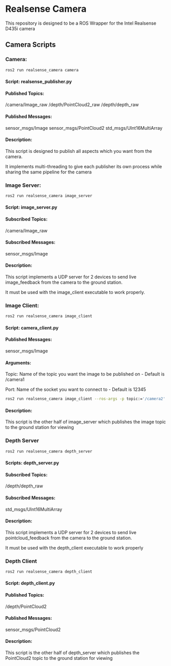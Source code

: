 # Realsense Camera

This repository is designed to be a ROS Wrapper for the Intel Realsense D435i camera

## Camera Scripts

### Camera:

```bash
ros2 run realsense_camera camera
```

#### Script: realsense_publisher.py

#### Published Topics:

/camera/Image_raw
/depth/PointCloud2_raw
/depth/depth_raw

#### Published Messages:

sensor_msgs/Image
sensor_msgs/PointCloud2
std_msgs/UInt16MultiArray

#### Description:

This script is designed to publish all aspects which you want from the camera.  

It implements multi-threading to give each publisher its own process while sharing the same pipeline for the camera

### Image Server:

```bash
ros2 run realsense_camera image_server
```

#### Script: image_server.py

#### Subscribed Topics:

/camera/Image_raw

#### Subscribed Messages:

sensor_msgs/Image

#### Description:

This script implements a UDP server for 2 devices to send live image_feedback from the camera to the ground station.

It must be used with the image_client executable to work properly.

### Image Client:

```bash
ros2 run realsense_camera image_client
```

#### Script: camera_client.py

#### Published Messages:

sensor_msgs/Image

#### Arguments:

Topic: Name of the topic you want the image to be published on - Default is /camera1

Port: Name of the socket you want to connect to - Default is 12345

```bash
ros2 run realsense_camera image_client --ros-args -p topic:='/camera2' -p port:=12346
```

#### Description:

This script is the other half of image_server which publishes the image topic to the ground station for viewing

### Depth Server

```bash
ros2 run realsense_camera depth_server
```

#### Scripts: depth_server.py

#### Subscribed Topics:

/depth/depth_raw

#### Subscribed Messages:

std_msgs/UInt16MultiArray

#### Description:

This script implements a UDP server for 2 devices to send live pointcloud_feedback from the camera to the ground station.

It must be used with the depth_client executable to work properly

### Depth Client

```bash
ros2 run realsense_camera depth_client
```

#### Script: depth_client.py

#### Published Topics:

/depth/PointCloud2

#### Published Messages:

sensor_msgs/PointCloud2

#### Description:

This script is the other half of depth_server which publishes the PointCloud2 topic to the ground station for viewing
